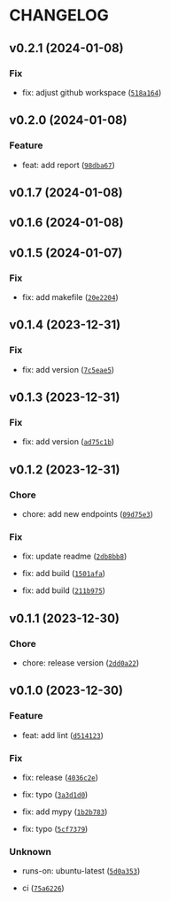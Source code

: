 # CHANGELOG



## v0.2.1 (2024-01-08)

### Fix

* fix: adjust github workspace ([`518a164`](https://github.com/olahsymbo/elk-fastapi-app-monitoring/commit/518a164162f2f71b3f9b7661ef8d700a4a05335f))


## v0.2.0 (2024-01-08)

### Feature

* feat: add report ([`98dba67`](https://github.com/olahsymbo/elk-fastapi-app-monitoring/commit/98dba678f3e8b9ff45b30236b07b0aca72da6790))


## v0.1.7 (2024-01-08)


## v0.1.6 (2024-01-08)


## v0.1.5 (2024-01-07)

### Fix

* fix: add makefile ([`20e2204`](https://github.com/olahsymbo/elk-fastapi-app-monitoring/commit/20e220425fabe17012287b0eeb4ad661a36530dc))


## v0.1.4 (2023-12-31)

### Fix

* fix: add version ([`7c5eae5`](https://github.com/olahsymbo/elk-fastapi-app-monitoring/commit/7c5eae5cecdf473b55d203a85dad7a70db713afa))


## v0.1.3 (2023-12-31)

### Fix

* fix: add version ([`ad75c1b`](https://github.com/olahsymbo/elk-fastapi-app-monitoring/commit/ad75c1bccce0fa6e487d9c9ca2363df49b7f9559))


## v0.1.2 (2023-12-31)

### Chore

* chore: add new endpoints ([`09d75e3`](https://github.com/olahsymbo/elk-fastapi-app-monitoring/commit/09d75e30d88e97e2665c6c7f5fcff718d1996f72))

### Fix

* fix: update readme ([`2db8bb8`](https://github.com/olahsymbo/elk-fastapi-app-monitoring/commit/2db8bb8941f79073e551ab1c8bf43e11ac430c7a))

* fix: add build ([`1501afa`](https://github.com/olahsymbo/elk-fastapi-app-monitoring/commit/1501afaf3a013feb7f0dd3887b1104dcaff9e3b8))

* fix: add build ([`211b975`](https://github.com/olahsymbo/elk-fastapi-app-monitoring/commit/211b975e2050918612ab41c25a4318017f1dd750))


## v0.1.1 (2023-12-30)

### Chore

* chore: release version ([`2dd0a22`](https://github.com/olahsymbo/elk-fastapi-app-monitoring/commit/2dd0a2290fa453ee698d46246e71c0ed627ac18d))


## v0.1.0 (2023-12-30)

### Feature

* feat: add lint ([`d514123`](https://github.com/olahsymbo/elk-fastapi-app-monitoring/commit/d514123d1f25cffc318f0085279e6c78539100d7))

### Fix

* fix: release ([`4036c2e`](https://github.com/olahsymbo/elk-fastapi-app-monitoring/commit/4036c2ee9e0a18cc7ce38df93340146696f5977d))

* fix: typo ([`3a3d1d0`](https://github.com/olahsymbo/elk-fastapi-app-monitoring/commit/3a3d1d095fd1ee94c5a096f7d4f557a9b10b0a4c))

* fix: add mypy ([`1b2b783`](https://github.com/olahsymbo/elk-fastapi-app-monitoring/commit/1b2b7837e58960189e238a6d562c33630e7aa17a))

* fix: typo ([`5cf7379`](https://github.com/olahsymbo/elk-fastapi-app-monitoring/commit/5cf7379fc0c23abbbbbc96cf1459fe28af25efa0))

### Unknown

* runs-on: ubuntu-latest ([`5d0a353`](https://github.com/olahsymbo/elk-fastapi-app-monitoring/commit/5d0a353d4cc68b9cf2c39f57973ab019f4326015))

* ci ([`75a6226`](https://github.com/olahsymbo/elk-fastapi-app-monitoring/commit/75a6226291f12126aa5d894b3a8f7d97a947c221))
